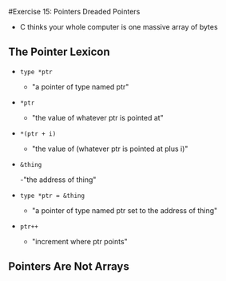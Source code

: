#Exercise 15: Pointers Dreaded Pointers

- C thinks your whole computer is one massive array of bytes

## The Pointer Lexicon

- `type *ptr`

    - "a pointer of type named ptr"
- `*ptr`

    - "the value of whatever ptr is pointed at"

- `*(ptr + i)`

    - "the value of (whatever ptr is pointed at plus i)"
- `&thing`
    
    -"the address of thing"

- `type *ptr = &thing`


    - "a pointer of type named ptr set to the address of thing"

- `ptr++`

    - "increment where ptr points"

## Pointers Are Not Arrays